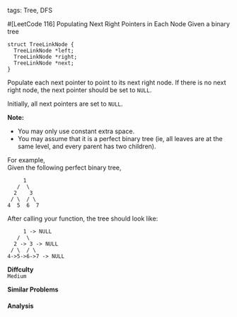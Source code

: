 tags: Tree, DFS

#[LeetCode 116] Populating Next Right Pointers in Each Node
Given a binary tree

    struct TreeLinkNode {
      TreeLinkNode *left;
      TreeLinkNode *right;
      TreeLinkNode *next;
    }
Populate each next pointer to point to its next right node. If there is no next right node, the next pointer should be set to `NULL`.

Initially, all next pointers are set to `NULL`.

**Note:**

 * You may only use constant extra space.
 * You may assume that it is a perfect binary tree (ie, all leaves are at the same level, and every parent has two children).

For example,  
Given the following perfect binary tree,

         1
       /  \
      2    3
     / \  / \
    4  5  6  7

After calling your function, the tree should look like:

         1 -> NULL
       /  \
      2 -> 3 -> NULL
     / \  / \
    4->5->6->7 -> NULL

**Diffculty**  
`Medium`

**Similar Problems**  


#### Analysis






